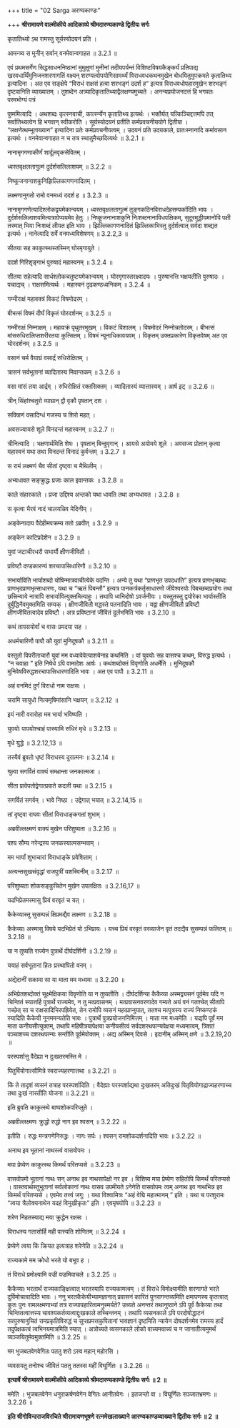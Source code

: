 +++
title = "02 Sarga अरण्यकाण्डः"

+++
**श्रीरामायणे वाल्मीकीये आदिकाव्ये श्रीमदारण्यकाण्डे द्वितीयः सर्गः**

कृतातिथ्यो ऽथ रामस्तु सूर्यस्योदयनं प्रति ।

आमन्त्र्य स मुनीन् सर्वान् वनमेवान्वगाहत ॥ 3.2.1 ॥

एवं प्रथमसर्गेण सिद्धसाधननिष्ठानां मुमुक्षूणां मुनीनां तदीयपर्यन्तं विशिष्टविषयकैङ्कर्यं प्रतिपाद्य खरवधार्थिंमुनिजनशरणागतिं वक्ष्यन् शरण्यत्वोपयोगिसामर्थ्यं विराधवधकथनमुखेन बोधयितुमुपक्रमते कृतातिथ्य इत्यादिना । अत एव सङ्क्षेपे “विराधं राक्षसं हत्वा शरभङ्गं ददर्श ह” इत्यत्र विराधवधोपहारमुखेन शरभङ्गं दृष्टवानिति व्याख्यातम् । तुशब्देन अत्र्यादिकृतातिथ्याद्वैलक्षण्यमुच्यते । अनन्यप्रयोजनदत्तं हि भगवतः परमभोग्यं पत्रं

पुष्ममित्यादि । अथशब्दः कृत्स्नवाची, कार्त्स्न्येन कृतातिथ्य इत्यर्थः । भक्तैर्यत् यत्किञ्चिद्दत्तमपि तत् सर्वातिथ्यत्वेन हि भगवान् स्वीकरोति । सूर्यस्योदयनं प्रतीति कर्मप्रवचनीययोगे द्वितीया । “लक्षणेत्थम्भूताख्यान” इत्यादिना प्रतेः कर्मप्रवचनीयत्वम् । उदयनं प्रति उदयकाले, प्रातःस्नानादि कर्मावसान इत्यर्थः । वनमेवान्वगाहत न च तत्र स्थातुमैच्छदित्यर्थः ॥ 3.2.1 ॥

नानामृगगणाकीर्णं शार्दूलवृकसेवितम् ।

ध्वस्तवृक्षलतागुल्मं दुर्दर्शसलिलाशयम् ॥ 3.2.2 ॥

निष्कूजनानाशकुनिझिल्लिकागणनादितम् ।

लक्ष्मणानुगतो रामो वनमध्यं ददर्श ह ॥ 3.2.3 ॥

नानामृगगणेत्यादिश्लोकद्वयमेकान्वयम् । ध्वस्तवृक्षलतागुल्मं तुङ्गकठिनविराधदेहसम्पर्कादिति भावः । दुर्दर्शसलिलाशयमित्यत्राग्रेप्ययमेव हेतुः । निष्कूजनानाशकुनि निःशब्दनानाविधपक्षिकम्, सुदूरमुड्डीयमानोपि पक्षी तस्मात् भिया निःशब्दं लीयत इति भावः । झिल्लिकागणनादितं झिल्लिकाभिस्तु दुर्दर्शत्वात् सर्वदा शब्द्यत इत्यर्थः । नानेत्यादि सर्वे वनमध्यविशेषणम् ॥ 3.2.2,3 ॥

सीतया सह काकुत्स्थस्तस्मिन् घोरमृगायुते ।

ददर्श गिरिशृङ्गाभं पुरुषादं महास्वनम् ॥ 3.2.4 ॥

सीतया सहेत्यादि सार्धश्लोकचतुष्टयमेकान्वयम् । घोरमृगास्तरक्ष्वादयः । पुरुषानत्ति भक्षयतीति पुरुषादः । पचाद्यच् । राक्षसमित्यर्थः । महास्वनं दृढकण्ठध्वनिकम् ॥ 3.2.4 ॥

गम्भीराक्षं महावक्त्रं विकटं विषमोदरम् ।

बीभत्सं विषमं दीर्घं विकृतं घोरदर्शनम् ॥ 3.2.5 ॥

गम्भीराक्षं निम्नाक्षम् । महावक्रं पृथुतरमुखम् । विकटं विशालम् । विषमोदरं निम्नोन्नतोदरम् । बीभत्सं मांसरुधिरालिप्तशरीरतया कुत्सितम् । विषमं न्यूनाधिकावयवम् । विकृतम् उक्तप्रकारेण विकृतवेषम् अत एव घोरदर्शनम् ॥ 3.2.5 ॥

वसानं चर्म वैयाघ्रं वसार्द्रं रुधिरोक्षितम् ।

त्रासनं सर्वभूतानां व्यादितास्य मिवान्तकम् ॥ 3.2.6 ॥

वसा मांसं तया आर्द्रम् । रुधिरोक्षितं रक्तसिक्तम् । व्यादितास्यं व्यात्तास्यम् । आर्ष इट् ॥ 3.2.6 ॥

त्रीन् सिंहांश्चतुरो व्याघ्रान् द्वौ वृकौ पृषतान् दश ।

सविषाणं वसादिग्धं गजस्य च शिरो महत् ।

अवसज्यायसे शूले विनदन्तं महास्वनम् ॥ 3.2.7 ॥

त्रीनित्यादि । भक्षणार्थमिति शेषः । पृषतान् बिन्दुमृगान् । आयसे अयोमये शूले । अवसज्य प्रोतान् कृत्वा महास्वनं यथा तथा विनदन्तं विनादं कुर्वन्तम् ॥ 3.2.7 ॥

स रामं लक्ष्मणं चैव सीतां दृष्ट्वा च मैथिलीम् ।

अभ्यधावत सङ्क्रुद्धः प्रजाः काल इवान्तकः ॥ 3.2.8 ॥

काले संहारकाले । प्रजा उद्दिश्य अन्तको यथा धावति तथा अभ्यधावत । 3.2.8 ॥

स कृत्वा भैरवं नादं चालयन्निव मेदिनीम् ।

अङ्केनादाय वैदेहीमपक्रम्य ततो ऽब्रवीत् ॥ 3.2.9 ॥

अङ्केन काटिप्रदेशेन ॥ 3.2.9 ॥

युवां जटाचीरधरौ सभार्यौ क्षीणजीवितौ ।

प्रविष्टौ दण्डकारण्यं शरचापासिधारिणौ ॥ 3.2.10 ॥

सभार्याविति भार्याशब्दो योषिन्मात्रवाचीत्येके वदन्ति । अन्ये तु यथा “प्राणभृत उपदधाति” इत्यत्र प्राणभृच्छब्दः प्राणभृदप्राणभृत्साधारणः, यथा च “ऋतं पिबन्तौ” इत्यत्र पानकर्त्रकर्तृसाधारणो जीवेश्वरयोः पिबच्छब्दप्रयोगः तथा छत्त्रिन्याये नात्रापि सभार्यावित्युक्तमित्याहुः । तथापि ध्वनिदोषो ऽवर्जनीयः । वस्तुतस्तु द्वयोरेका भार्यास्तीति दुर्बुद्धिनैवमुक्तमिति सम्यक् । क्षीणजीवितौ मद्धस्ते पतनादिति भावः । यद्वा क्षीणजीवितौ प्रविष्टौ क्षीणजीवितत्वादेव प्रविष्टौ । अत्र प्रविष्टानां जीवितं दुर्लभमिति भावः ॥ 3.2.10 ॥

कथं तापसयोर्वां च वासः प्रमदया सह ।

अधर्मचारिणौ पापौ कौ युवां मुनिदूषकौ ॥ 3.2.11 ॥

वस्तुतो विपरीताचारौ युवां मम वध्यावेवेत्याशयेनाह कथमिति । वां युवयोः सह वासश्च कथम्, विरुद्ध इत्यर्थः । “न चवाहा ” इति निषेधे ऽपि वामादेशः आर्षः । कथंशब्दोक्तं विवृणोति अधर्मेति । मुनिदूषकौ मुनिवेषविरुद्धशरचापासिधारणादिति भावः । अत एव पापौ ॥ 3.2.11 ॥

अहं वनमिदं दुर्गं विराधो नाम राक्षसः ।

चरामि सायुधो नित्यमृषिमांसानि भक्षयन् ॥ 3.2.12 ॥

इयं नारी वरारोहा मम भार्या भविष्यति ।

युवयोः पापयोश्चाहं पास्यामि रुधिरं मृधे ॥ 3.2.13 ॥

मृधे युद्धे ॥ 3.2.12,13 ॥

तस्यैवं ब्रुवतो धृष्टं विराधस्य दुरात्मनः ॥ 3.2.14 ॥

श्रुत्वा सगर्वितं वाक्यं सम्भ्रान्ता जनकात्मजा ।

सीता प्रावेपतोद्वेगात्प्रवाते कदली यथा ॥ 3.2.15 ॥

सगर्वितं सगर्वम् । भावे निष्ठा । उद्वेगात् भयात् ॥ 3.2.14,15 ॥

तां दृष्ट्वा राघवः सीतां विराधाङ्कगतां शुभाम् ।

अब्रवील्लक्ष्मणं वाक्यं मुखेन परिशुष्यता ॥ 3.2.16 ॥

पश्य सौम्य नरेन्द्रस्य जनकस्यात्मसम्भवाम् ।

मम भार्यां शुभाचारां विराधाङ्के प्रवेशिताम् ।

अत्यन्तसुखसंवृद्धां राजपुत्रीं यशस्विनीम् ॥ 3.2.17 ॥

परिशुष्यता शोकसङ्कुचितेन मुखेन उपलक्षितः ॥ 3.2.16,17 ॥

यदभिप्रेतमस्मासु प्रियं वरवृतं च यत् ।

कैकेय्यास्तु सुसम्पन्नं क्षिप्रमद्यैव लक्ष्मण ॥ 3.2.18 ॥

कैकेय्याः अस्मासु विषये यदभिप्रेतं यो ऽभिप्रायः । यच्च प्रियं वरवृतं वरव्याजेन वृतं तदद्यैव सुसम्पन्नं फलितम् ॥ 3.2.18 ॥

या न तुष्यति राज्येन पुत्रार्थे दीर्घदर्शिनी ॥ 3.2.19 ॥

ययाहं सर्वभूतानां हितः प्रस्थापितो वनम् ।

अद्येदानीं सकामा सा या माता मम मध्यमा ॥ 3.2.20 ॥

अभिप्रेतशब्दोक्तं सूक्ष्मेक्षिकया विवृणोति या न तुष्यतीति । दीर्घदर्शिन्या कैकैय्या अस्मद्व्यसनं पूर्वमेव यदि न चिन्तितं स्यात्तर्हि पुत्रार्थे राज्यमेव, न तु मत्प्रवासनम् । मत्प्रवासनवरणादेव गम्यते अयं वनं गतश्चेत् सीतापि गच्छेत् सा च राक्षसादिभिरपह्रियेत, तेन रामोपि व्यसनं महत्प्राप्नुयात्, ततश्च मत्पुत्रस्य राज्यं निष्कण्टकं स्यादिति कैकेयी नूनममन्यतेति भावः । पुत्रार्थे पुत्रप्रयोजननिमित्तम् । माता मम मध्यमेति । यद्यपि पूर्वं मम माता कनीयसीत्युक्तम्, तथापि महिषीत्रयापेक्षया कनीयसीत्वं सर्वदशरथपत्न्यपेक्षया मध्यमात्वम्, त्रिशतं पञ्चाशच्च दशरथपत्न्यः सन्तीति पूर्वमेवोक्तम् । अद्य अस्मिन् दिवसे । इदानीम् अस्मिन् क्षणे ॥ 3.2.19,20 ॥

परस्पर्शात्तु वैदेह्या न दुःखतरमस्ति मे ।

पितुर्वियोगात्सौमित्रे स्वराज्यहरणात्तथा ॥ 3.2.21 ॥

किं ते तादृशं व्यसनं तत्राह परस्पर्शादिति । वैदेह्याः परस्पर्शाद्यथा दुःखतरम् अतिदुःखं पितृवियोगाद्राज्यहरणाच्च तथा दुःखं नास्तीति योजना ॥ 3.2.21 ॥

इति ब्रुवति काकुत्स्थे बाष्पशोकपरिप्लुते ।

अब्रवील्लक्ष्मणः क्रुद्धो रुद्धो नाग इव श्वसन् ॥ 3.2.22 ॥

इतीति । रुद्धः मन्त्रगणेनिरुद्धः । नागः सर्पः । श्वसन् रामशोकदर्शनादिति भावः ॥ 3.2.22 ॥

अनाथ इव भूतानां नाथस्त्वं वासवोपमः ।

मया प्रेष्येण काकुत्स्थ किमर्थं परितप्यसे ॥ 3.2.23 ॥

वासवोपमो भूतानां नाथः सन् अनाथ इव नाथसापेक्षो नर इव । विशिष्य मया प्रेष्येण सहितोपि किमर्थं परितप्यसे । वास्तवार्थस्तुभूतानां सर्वलोकानां नाथः वासव उपमीयते ऽनेनेति वासवोपमः त्वम् अनाथ इव नाथभिन्न इव किमर्थं परितप्यसे । एवमेव तत्त्वं जगुः । यथा विश्वामित्रः “अहं वेद्मि महात्मानम् ” इति । यथा च परशुरामः “त्वया त्रैलोक्यनाथेन यदहं विमुखीकृतः” इति । एवमृषयोपि ॥ 3.2.23 ॥

शरेण निहतस्याद्य मया क्रुद्धेन रक्षसः ।

विराधस्य गतासोर्हि मही पास्यति शोणितम् ॥ 3.2.24 ॥

प्रेष्येणे त्वया किं क्रियत इत्यत्राह शरेणेति ॥ 3.2.24 ॥

राज्यकामे मम क्रोधो भरते यो बभूव ह ।

तं विराधे प्रमोक्ष्यामि वज्री वज्रमिवाचले ॥ 3.2.25 ॥

कैकैय्याः भरतार्थं राज्यकाङ्क्षित्वात् भरतस्यापि राज्यकामत्वम् । तं विराधे विमोक्ष्यामीति शरणागते भरते दुर्विमोचत्वादिति भावः । ननु भरतकैकेयीभ्यामज्ञानात् प्रवासनं कारितं पुनरागन्तव्यमिति क्षमापणस्य कृतत्वात् कुतः पुनः रामलक्ष्मणाभ्यां तत्र राज्यापहारित्वमनुस्मर्यते? उच्यते अनन्तरं तथानुष्ठाने ऽपि पूर्वं कैकेय्या तथा चिन्तितत्वात्तस्य चावश्यकर्तव्यत्वाद्दुःखकाले तच्चिन्तनम् । तथापि व्यसनकाले ऽपि परदोषोद्धाटनं सत्पुरुषानुचितं रामप्रकृतिविरुद्धं च सुप्तप्रमत्तकुपितानां भावज्ञानं दृष्टमिति न्यायेन दोषदर्शनमेव रामस्य हार्दं तदुपेक्षकत्वं त्वभिनयमात्रमिति स्यात् । अत्रोच्यते व्यसनकाले लोको वाच्यमवाच्यं च न जानातीत्यमुमर्थं व्यञ्जयितुमेवमुक्तमिति ॥ 3.2.25 ॥

मम भुजबलवेगवेगितः पततु शरो ऽस्य महान् महोरसि ।

व्यवसयतु तनोश्च जीवितं पततु ततस्स महीं विघूर्णितः ॥ 3.2.26 ॥

**इत्यार्षे श्रीरामायणे वाल्मीकीये आदिकाव्ये श्रीमदारण्यकाण्डे द्वितीयः सर्गः ॥ 2 ॥**

ममेति । भुजबलवेगेन धनुराकर्षणवेगेन वेगितः आनीतवेगः । इतजन्तो वा । विघूर्णितः सञ्जातभ्रमणः ॥ 3.2.26 ॥

**इति श्रीगोविन्दराजविरचिते श्रीरामायणभूषणे रत्नमेखलाख्याने आरण्यकाण्डव्याख्याने द्वितीयः सर्गः ॥ 2 ॥**
